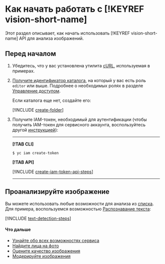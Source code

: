 # Как начать работать c [!KEYREF vision-short-name]

Этот раздел описывает, как начать использовать [!KEYREF vision-short-name] API для анализа изображений.

## Перед началом

1. Убедитесь, что у вас установлена утилита [cURL](https://curl.haxx.se), используемая в примерах.
1. [Получите идентификатор каталога](../resource-manager/operations/folder/get-id.md), на который у вас есть роль `editor` или выше. Подробнее о необходимых ролях в разделе [Управление доступом](security/index.md).

    Если каталога еще нет, создайте его:

    [!INCLUDE [create-folder](../_includes/create-folder.md)]
1. Получите IAM-токен, необходимый для аутентификации (чтобы получить IAM-токен для сервисного аккаунта, воспользуйтесь другой [инструкцией](../iam/operations/iam-token/create-for-sa.md)):

    ---

    **[!TAB CLI]**

    ```
    $ yc iam create-token
    ```

    **[!TAB API]**

    [!INCLUDE [create-iam-token-api-steps](../_includes/iam/create-iam-token-api-steps.md)]

    ---


## Проанализируйте изображение

Вы можете использовать любые возможности для анализа из [списка](concepts/index.md#features). Для примера, воспользуемся возможностью [Распознавание текста](concepts/ocr/index.md):

[!INCLUDE [text-detection-steps](../_includes/vision/text-detection-steps.md)]

#### Что дальше

* [Узнайте обо всех возможностях сервиса](concepts/index.md)
* [Найдите лица на фото](operations/face-detection/index.md)
* [Оцените качество изображения](operations/classification/quality.md)
* [Модерируйте изображения](operations/classification/moderation.md)
